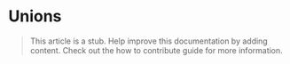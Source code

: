 # Unions

> This article is a stub. Help improve this documentation by adding content. Check out the how to contribute guide for more information. 
